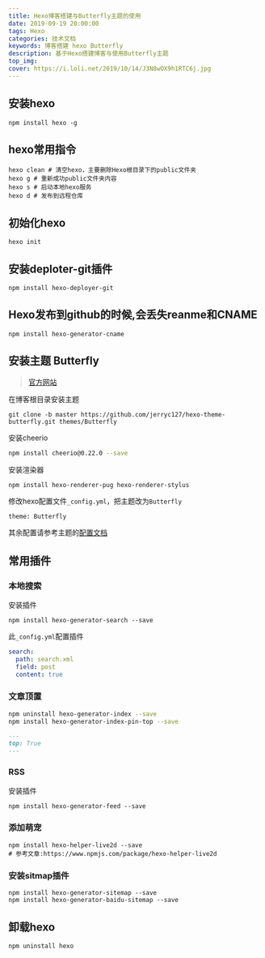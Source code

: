 ```yaml
---
title: Hexo博客搭建与Butterfly主题的使用
date: 2019-09-19 20:00:00
tags: Hexo
categories: 技术文档
keywords: 博客搭建 hexo Butterfly
description: 基于Hexo搭建博客与使用Butterfly主题
top_img: 
cover: https://i.loli.net/2019/10/14/J3N8wOX9h1RTC6j.jpg
---
```


## 安装hexo

```shell
npm install hexo -g 
```
## hexo常用指令

```shell
hexo clean # 清空hexo，主要删除Hexo根目录下的public文件夹
hexo g # 重新成功public文件夹内容
hexo s # 启动本地hexo服务
hexo d # 发布到远程仓库
```

## 初始化hexo

```shell
hexo init
```

## 安装deploter-git插件

```shell
npm install hexo-deployer-git
```

## Hexo发布到github的时候,会丢失reanme和CNAME

```shell
npm install hexo-generator-cname
```

## 安装主题 Butterfly

> [官方网站](https://docs.jerryc.me/)

在博客根目录安装主题
```shell
git clone -b master https://github.com/jerryc127/hexo-theme-butterfly.git themes/Butterfly
```
安装cheerio

```bash
npm install cheerio@0.22.0 --save
```

安装渲染器

```shell
npm install hexo-renderer-pug hexo-renderer-stylus
```

修改hexo配置文件`_config.yml`，把主题改为`Butterfly`

```xml
theme: Butterfly
```

其余配置请参考主题的[配置文档](https://docs.jerryc.me/)

## 常用插件

### 本地搜索

安装插件

```shell
npm install hexo-generator-search --save
```

此`_config.yml`配置插件

```yml
search:
  path: search.xml
  field: post
  content: true
```



### 文章顶置

```bash
npm uninstall hexo-generator-index --save
npm install hexo-generator-index-pin-top --save
```

```md
---
top: True
---
```

### RSS

安装插件

```shell
npm install hexo-generator-feed --save
```

### 添加萌宠

```shell
npm install hexo-helper-live2d --save
# 参考文章:https://www.npmjs.com/package/hexo-helper-live2d
```

### 安装sitmap插件
```shell
npm install hexo-generator-sitemap --save
npm install hexo-generator-baidu-sitemap --save
```

## 卸载hexo

```shell
npm uninstall hexo
```

